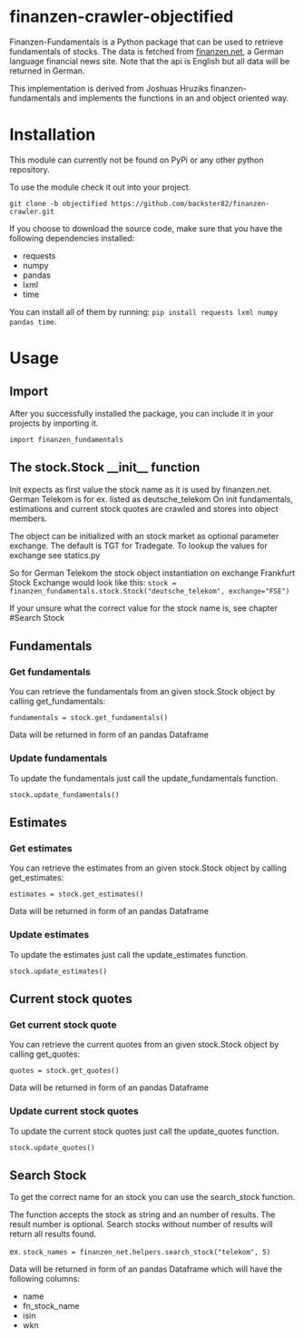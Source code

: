 # finanzen-crawler-objectified
Finanzen-Fundamentals is a Python package that can be used to retrieve fundamentals of stocks. The data is fetched 
from [finanzen.net](https://www.finanzen.net), a German language financial news site. Note that the api is English 
but all data will be returned in German.

This implementation is derived from Joshuas Hruziks finanzen-fundamentals and implements the functions in an and object oriented way.
 
# Installation
This module can currently not be found on PyPi or any other python repository. 

To use the module check it out into your project. 

`git clone -b objectified https://github.com/backster82/finanzen-crawler.git`

If you choose to download the source code, make sure that you have the following dependencies installed:
* requests
* numpy 
* pandas 
* lxml
* time 

You can install all of them by running: `pip install requests lxml numpy pandas time`.

# Usage
## Import
After you successfully installed the package, you can include it in your projects by importing it.

```import finanzen_fundamentals```

## The stock.Stock \_\_init__ function 

Init expects as first value the stock name as it is used by finanzen.net. German Telekom is for ex. listed as deutsche_telekom
On init fundamentals, estimations and current stock quotes are crawled and stores into object members.

The object can be initialized with an stock market as optional parameter exchange. 
The default is TGT for Tradegate. 
To lookup the values for exchange see statics.py 

So for German Telekom the stock object instantiation on exchange Frankfurt Stock Exchange would look like this: 
```stock = finanzen_fundamentals.stock.Stock("deutsche_telekom", exchange="FSE")```

If your unsure what the correct value for the stock name is, see chapter #Search Stock

## Fundamentals
### Get fundamentals 
You can retrieve the fundamentals from an given stock.Stock object by calling get_fundamentals: 

```fundamentals = stock.get_fundamentals()```

Data will be returned in form of an pandas Dataframe

### Update fundamentals

To update the fundamentals just call the update_fundamentals function.

```stock.update_fundamentals()```

## Estimates
### Get estimates
You can retrieve the estimates from an given stock.Stock object by calling get_estimates: 

```estimates = stock.get_estimates()```

Data will be returned in form of an pandas Dataframe

### Update estimates
To update the estimates just call the update_estimates function.

```stock.update_estimates()```

## Current stock quotes 
### Get current stock quote 
You can retrieve the current quotes from an given stock.Stock object by calling get_quotes: 

```quotes = stock.get_quotes()```

Data will be returned in form of an pandas Dataframe

### Update current stock quotes 
To update the current stock quotes just call the update_quotes function.

```stock.update_quotes()```

## Search Stock
To get the correct name for an stock you can use the search_stock function.

The function accepts the stock as string and an number of results. 
The result number is optional. Search stocks without number of results will return all 
results found. 

ex. ```stock_names = finanzen_net.helpers.search_stock("telekom", 5)``` 

Data will be returned in form of an pandas Dataframe which will have the following columns: 
- name
- fn_stock_name
- isin
- wkn